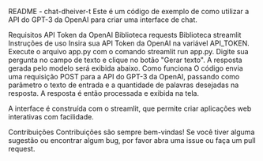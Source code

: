 README - chat-dheiver-t
Este é um código de exemplo de como utilizar a API do GPT-3 da OpenAI para criar uma interface de chat.

Requisitos
API Token da OpenAI
Biblioteca requests
Biblioteca streamlit
Instruções de uso
Insira sua API Token da OpenAI na variável API_TOKEN.
Execute o arquivo app.py com o comando streamlit run app.py.
Digite sua pergunta no campo de texto e clique no botão "Gerar texto".
A resposta gerada pelo modelo será exibida abaixo.
Como funciona
O código envia uma requisição POST para a API do GPT-3 da OpenAI, passando como parâmetro o texto de entrada e a quantidade de palavras desejadas na resposta. A resposta é então processada e exibida na tela.

A interface é construída com o streamlit, que permite criar aplicações web interativas com facilidade.

Contribuições
Contribuições são sempre bem-vindas! Se você tiver alguma sugestão ou encontrar algum bug, por favor abra uma issue ou faça um pull request.
